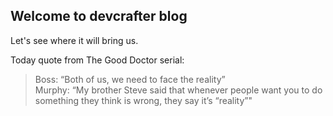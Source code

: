 ## Welcome to devcrafter blog

Let's see where it will bring us.

Today quote from The Good Doctor serial:
>Boss: “Both of us, we need to face the reality”<br />
>Murphy: “My brother Steve said that whenever people want you to do something they think is wrong, they say it’s “reality”"
